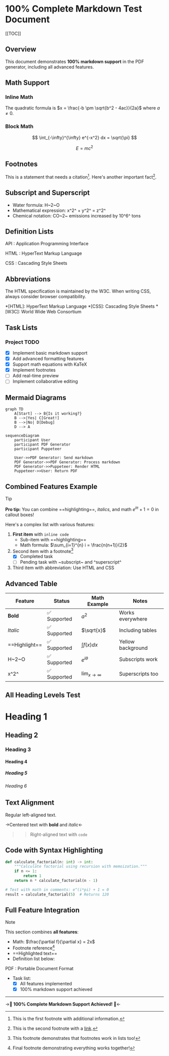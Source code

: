 # 100% Complete Markdown Test Document

[[TOC]]

## Overview

This document demonstrates **100% markdown support** in the PDF generator, including all advanced features.

## Math Support

### Inline Math
The quadratic formula is $x = \frac{-b \pm \sqrt{b^2 - 4ac}}{2a}$ where $a \neq 0$.

### Block Math
$$
\int_{-\infty}^{\infty} e^{-x^2} dx = \sqrt{\pi}
$$

$$
E = mc^2
$$

## Footnotes

This is a statement that needs a citation[^1]. Here's another important fact[^2].

[^1]: This is the first footnote with additional information.
[^2]: This is the second footnote with a [link](https://example.com).

## Subscript and Superscript

- Water formula: H~2~O
- Mathematical expression: x^2^ + y^2^ = z^2^
- Chemical notation: CO~2~ emissions increased by 10^6^ tons

## Definition Lists

API
: Application Programming Interface

HTML
: HyperText Markup Language

CSS
: Cascading Style Sheets

## Abbreviations

The HTML specification is maintained by the W3C. When writing CSS, always consider browser compatibility.

*[HTML]: HyperText Markup Language
*[CSS]: Cascading Style Sheets
*[W3C]: World Wide Web Consortium

## Task Lists

### Project TODO
- [x] Implement basic markdown support
- [x] Add advanced formatting features
- [x] Support math equations with KaTeX
- [x] Implement footnotes
- [ ] Add real-time preview
- [ ] Implement collaborative editing

## Mermaid Diagrams

```mermaid
graph TD
    A[Start] --> B{Is it working?}
    B -->|Yes| C[Great!]
    B -->|No| D[Debug]
    D --> A
```

```mermaid
sequenceDiagram
    participant User
    participant PDF Generator
    participant Puppeteer

    User->>PDF Generator: Send markdown
    PDF Generator->>PDF Generator: Process markdown
    PDF Generator->>Puppeteer: Render HTML
    Puppeteer->>User: Return PDF
```

## Combined Features Example

> [!TIP]
> **Pro tip:** You can combine ==highlighting==, *italics*, and math $e^{i\pi} + 1 = 0$ in callout boxes!

Here's a complex list with various features:

1. **First item** with `inline code`
   - Sub-item with ==highlighting==
   - Math formula: $\sum_{i=1}^{n} i = \frac{n(n+1)}{2}$
2. Second item with a footnote[^3]
   - [x] Completed task
   - [ ] Pending task with ~subscript~ and ^superscript^
3. Third item with abbreviation: Use HTML and CSS

[^3]: This footnote demonstrates that footnotes work in lists too!

## Advanced Table

| Feature | Status | Math Example | Notes |
|---------|--------|--------------|-------|
| **Bold** | ✅ Supported | $a^2$ | Works everywhere |
| *Italic* | ✅ Supported | $\sqrt{x}$ | Including tables |
| ==Highlight== | ✅ Supported | $\int f(x)dx$ | Yellow background |
| H~2~O | ✅ Supported | $e^{i\theta}$ | Subscripts work |
| x^2^ | ✅ Supported | $\lim_{x \to \infty}$ | Superscripts too |

## All Heading Levels Test

# Heading 1
## Heading 2
### Heading 3
#### Heading 4
##### Heading 5
###### Heading 6

## Text Alignment

Regular left-aligned text.

->Centered text with **bold** and *italic*<-

>>Right-aligned text with `code`

## Code with Syntax Highlighting

```python
def calculate_factorial(n: int) -> int:
    """Calculate factorial using recursion with memoization."""
    if n <= 1:
        return 1
    return n * calculate_factorial(n - 1)

# Test with math in comments: e^(i*pi) + 1 = 0
result = calculate_factorial(5)  # Returns 120
```

## Full Feature Integration

> [!NOTE]
> This section combines **all features**:
> - Math: $\frac{\partial f}{\partial x} = 2x$
> - Footnote reference[^4]
> - ==Highlighted text==
> - Definition list below:
>
> PDF
> : Portable Document Format
>
> - Task list:
>   - [x] All features implemented
>   - [x] 100% markdown support achieved

[^4]: Final footnote demonstrating everything works together!

---

->**🎉 100% Complete Markdown Support Achieved! 🎉**<-
